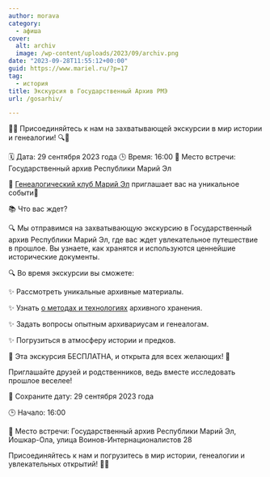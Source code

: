 ```yaml
---
author: morava
category:
  - афиша
cover:
  alt: archiv
  image: /wp-content/uploads/2023/09/archiv.png
date: "2023-09-28T11:55:12+00:00"
guid: https://www.mariel.ru/?p=17
tag:
  - история
title: Экскурсия в Государственный Архив РМЭ
url: /gosarhiv/

---
```

📜🔎 Присоединяйтесь к нам на захватывающей экскурсии в мир истории и генеалогии! 🔍📜

🗓 Дата: 29 сентября 2023 года 🕒 Время: 16:00 📍 Место встречи: Государственный архив Республики Марий Эл

🌟 [Генеалогический клуб Марий Эл](/archiv_mariel/) приглашает вас на уникальное событи🌟

📚 Что вас ждет?

🔍 Мы отправимся на захватывающую экскурсию в Государственный архив Республики Марий Эл, где вас ждет увлекательное путешествие в прошлое. Вы узнаете, как хранятся и используются ценнейшие исторические документы.

🔍 Во время экскурсии вы сможете:

✨ Рассмотреть уникальные архивные материалы.

✨ Узнать [о методах и технологиях](/rootstech-2024/) архивного хранения.

✨ Задать вопросы опытным архивариусам и генеалогам.

✨ Погрузиться в атмосферу истории и предков.

🎉 Эта экскурсия БЕСПЛАТНА, и открыта для всех желающих! 🎉

Приглашайте друзей и родственников, ведь вместе исследовать прошлое веселее!

📆 Сохраните дату: 29 сентября 2023 года

🕒 Начало: 16:00

📍 Место встречи: Государственный архив Республики Марий Эл, Йошкар-Ола, улица Воинов-Интернационалистов 28

Присоединяйтесь к нам и погрузитесь в мир истории, генеалогии и увлекательных открытий! 📜🔎
